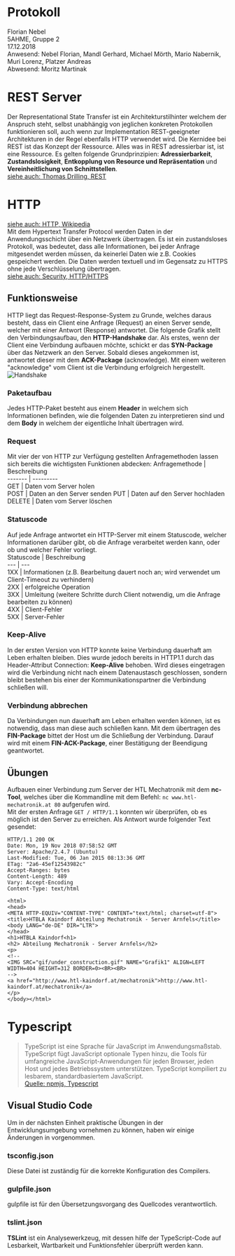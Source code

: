 # Protokoll
Florian Nebel  
5AHME, Gruppe 2  
17.12.2018  
Anwesend: Nebel Florian, Mandl Gerhard, Michael Mörth, Mario Nabernik, Muri Lorenz, Platzer Andreas  
Abwesend: Moritz Martinak  

# REST Server  
Der Representational State Transfer ist ein Architekturstilhinter welchem der Anspruch steht, 
selbst unabhängig von jeglichen konkreten Protokollen funktionieren soll, auch wenn zur Implementation REST-geeigneter
Architekturen in der Regel ebenfalls HTTP verwendet wird. Die Kernidee bei REST ist das Konzept der Ressource. 
Alles was in REST adressierbar ist, ist eine Ressource. Es gelten folgende Grundprinzipien: **Adressierbarkeit**, **Zustandslosigkeit**, 
**Entkopplung von Resource und Repräsentation** und **Vereinheitlichung von Schnittstellen**.  
[siehe auch: Thomas Drilling, REST](https://www.dev-insider.de/konzept-aufbau-und-funktionsweise-von-rest-a-603152/)  

# HTTP
[siehe auch: HTTP, Wikipedia](https://de.wikipedia.org/wiki/Hypertext_Transfer_Protocol)  
Mit dem Hypertext Transfer Protocol werden Daten in der Anwendungsschicht über ein Netzwerk übertragen. Es ist ein zustandsloses 
Protokoll, was bedeutet, dass alle Informationen, bei jeder Anfrage mitgesendet werden müssen, da keinerlei Daten wie z.B. Cookies 
gespeichert werden. Die Daten werden textuell und im Gegensatz zu HTTPS ohne jede Verschlüsselung übertragen.  
[siehe auch: Security, HTTP/HTTPS](https://lms.at/dotlrn/classes/digi/610437.5AHME_AIIT.18_19/xolrn/519DFD18ACBBB.symlink?resource_id=0-305198065&m=view#106003071)    

## Funktionsweise
HTTP liegt das Request-Response-System zu Grunde, welches daraus besteht, dass ein Client eine Anfrage (Request) an einen Server sende,
welcher mit einer Antwort (Response) antwortet. Die folgende Grafik stellt den Verbindungsaufbau, den **HTTP-Handshake** dar. 
Als erstes, wenn der Client eine Verbindung aufbauen möchte, schickt er das **SYN-Package** über das Netzwerk an den Server. Sobald 
dieses angekommen ist, antwortet dieser mit dem **ACK-Package** (acknowledge). Mit einem weiteren "acknowledge" vom Client ist die 
Verbindung erfolgreich hergestellt.  
![Handshake](https://github.com/HTLMechatronics/m14-la1-sx/blob/nebflm14/nebflm14/Handshake.png)  

### Paketaufbau
Jedes HTTP-Paket besteht aus einem **Header** in welchem sich Informationen befinden, wie die folgenden Daten zu interpretieren sind 
und dem **Body** in welchem der eigentliche Inhalt übertragen wird.

### Request
Mit vier der von HTTP zur Verfügung gestellten Anfragemethoden lassen sich bereits die wichtigsten Funktionen abdecken:
Anfragemethode | Beschreibung  
------- | ---------  
GET | Daten vom Server holen  
POST | Daten an den Server senden
PUT | Daten auf den Server hochladen  
DELETE | Daten vom Server löschen  

### Statuscode
Auf jede Anfrage antwortet ein HTTP-Server mit einem Statuscode, welcher Informationen darüber gibt, ob die Anfrage verarbeitet werden 
kann, oder ob und welcher Fehler vorliegt.  
Statuscode | Beschreibung  
--- | ---  
1XX | Informationen (z.B. Bearbeitung dauert noch an; wird verwendet um Client-Timeout zu verhindern)  
2XX | erfolgreiche Operation  
3XX | Umleitung (weitere Schritte durch Client notwendig, um die Anfrage bearbeiten zu können)  
4XX | Client-Fehler  
5XX | Server-Fehler  

### Keep-Alive
In der ersten Version von HTTP konnte keine Verbindung dauerhaft am Leben erhalten bleiben. Dies wurde jedoch bereits in HTTP1.1 
durch das Header-Attribut Connection: **Keep-Alive** behoben. Wird dieses eingetragen wird die Verbindung nicht nach einem Datenaustasch 
geschlossen, sondern bleibt bestehen bis einer der Kommunikationspartner die Verbindung schließen will.

### Verbindung abbrechen
Da Verbindungen nun dauerhaft am Leben erhalten werden können, ist es notwendig, dass man diese auch schließen kann. Mit dem übertragen des **FIN-Package** 
bittet der Host um die Schließung der Verbindung. Darauf wird mit einem **FIN-ACK-Package**, einer Bestätigung der Beendigung geantwortet.  

## Übungen
Aufbauen einer Verbindung zum Server der HTL Mechatronik mit dem **nc-Tool**, welches über die Kommandline mit dem Befehl: `nc www.htl-mechatronik.at 80` aufgerufen wird.  
Mit der ersten Anfrage `GET / HTTP/1.1` konnten wir überprüfen, ob es möglich ist den Server zu erreichen.
Als Antwort wurde folgender Text gesendet:
```
HTTP/1.1 200 OK
Date: Mon, 19 Nov 2018 07:58:52 GMT
Server: Apache/2.4.7 (Ubuntu)
Last-Modified: Tue, 06 Jan 2015 08:13:36 GMT
ETag: "2a6-45ef12543982c"
Accept-Ranges: bytes
Content-Length: 489
Vary: Accept-Encoding
Content-Type: text/html

<html>
<head>
<META HTTP-EQUIV="CONTENT-TYPE" CONTENT="text/html; charset=utf-8">
<title>HTBLA Kaindorf Abteilung Mechatronik - Server Arnfels</title>
<body LANG="de-DE" DIR="LTR">
</head>
<h1>HTBLA Kaindorf<h1>
<h2> Abteilung Mechatronik - Server Arnfels</h2>
<p>
<!--
<IMG SRC="gif/under_construction.gif" NAME="Grafik1" ALIGN=LEFT WIDTH=404 HEIGHT=312 BORDER=0><BR><BR>
-->
<a href="http://www.htl-kaindorf.at/mechatronik">http://www.htl-kaindorf.at/mechatronik</a>
</p>
</body></html>
```

# Typescript
>TypeScript ist eine Sprache für JavaScript im Anwendungsmaßstab. TypeScript fügt JavaScript optionale Typen hinzu, 
die Tools für umfangreiche JavaScript-Anwendungen für jeden Browser, jeden Host und jedes Betriebssystem unterstützen. 
TypeScript kompiliert zu lesbarem, standardbasiertem JavaScript.  
[Quelle: npmjs, Typescript](https://www.npmjs.com/package/typescript)

## Visual Studio Code
Um in der nächsten Einheit praktische Übungen in der Entwicklungsumgebung vornehmen zu können, haben wir einige Änderungen 
in vorgenommen.

### tsconfig.json
Diese Datei ist zuständig für die korrekte Konfiguration des Compilers.

### gulpfile.json
gulpfile ist für den Übersetzungsvorgang des Quellcodes verantwortlich.

### tslint.json
**TSLint** ist ein Analysewerkzeug, mit dessen hilfe der TypeScript-Code auf Lesbarkeit, Wartbarkeit und Funktionsfehler überprüft werden kann.


